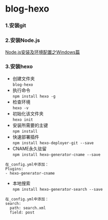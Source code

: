 # blog-hexo
### 1.安装git
### 2.安装Node.js
[Node.js安装及环境配置之Windows篇](https://www.jianshu.com/p/03a76b2e7e00 )
### 3.安装hexo
- 创建文件夹  
```blog-hexo```
- 执行命令  
```npm install hexo -g```
- 检查环境  
```hexo -v```
- 初始化该文件夹  
```hexo init```
- 安装所需要的主键  
```npm install```  
- 快速部署插件  
```npm install hexo-deployer-git --save```  
- CNAME永久驻留  
```npm install hexo-generator-cname --save```  
```
在_config.yml中添加：
Plugins:
- hexo-generator-cname
```
- 本地搜索  
```npm install hexo-generator-search --save```
```
在_config.yml中添加：
search:
  path: search.xml
  field: post
```
